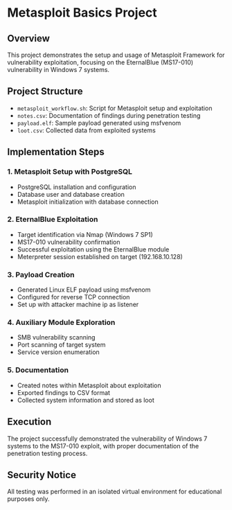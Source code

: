 # Metasploit Basics Project

## Overview
This project demonstrates the setup and usage of Metasploit Framework for vulnerability exploitation, focusing on the EternalBlue (MS17-010) vulnerability in Windows 7 systems.

## Project Structure
- `metasploit_workflow.sh`: Script for Metasploit setup and exploitation
- `notes.csv`: Documentation of findings during penetration testing
- `payload.elf`: Sample payload generated using msfvenom
- `loot.csv`: Collected data from exploited systems

## Implementation Steps

### 1. Metasploit Setup with PostgreSQL
- PostgreSQL installation and configuration
- Database user and database creation
- Metasploit initialization with database connection

### 2. EternalBlue Exploitation
- Target identification via Nmap (Windows 7 SP1)
- MS17-010 vulnerability confirmation
- Successful exploitation using the EternalBlue module
- Meterpreter session established on target (192.168.10.128)

### 3. Payload Creation
- Generated Linux ELF payload using msfvenom
- Configured for reverse TCP connection
- Set up with attacker machine ip as listener

### 4. Auxiliary Module Exploration
- SMB vulnerability scanning
- Port scanning of target system
- Service version enumeration

### 5. Documentation
- Created notes within Metasploit about exploitation
- Exported findings to CSV format
- Collected system information and stored as loot

## Execution
The project successfully demonstrated the vulnerability of Windows 7 systems to the MS17-010 exploit, with proper documentation of the penetration testing process.

## Security Notice
All testing was performed in an isolated virtual environment for educational purposes only.